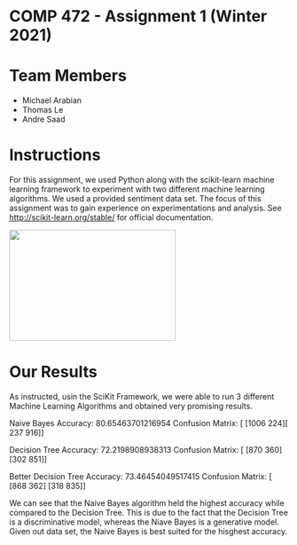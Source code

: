 
# COMP 472 - Assignment 1 (Winter 2021)

# Team Members
- Michael Arabian
- Thomas Le
- Andre Saad


# Instructions

  For this assignment, we used Python along with the scikit-learn machine learning framework to experiment with two different machine learning algorithms. We used a provided sentiment data set. The focus of this assignment was to gain experience on experimentations and analysis. See http://scikit-learn.org/stable/ for official documentation.
  
  <img src="https://upload.wikimedia.org/wikipedia/commons/thumb/0/05/Scikit_learn_logo_small.svg/1200px-Scikit_learn_logo_small.svg.png" width="300" height="200">
  
  
 # Our Results 
 
As instructed, usin the SciKit Framework, we were able to run 3 different Machine Learning Algorithms and obtained very promising results.
 
Naive Bayes Accuracy: 80.65463701216954
Confusion Matrix: [ [1006  224][ 237  916]]
 
Decision Tree Accuracy: 72.2198908938313
Confusion Matrix: [ [870 360] [302 851]]

Better Decision Tree Accuracy: 73.46454049517415
Confusion Matrix: [ [868 362] [318 835]]


We can see that the Naive Bayes algorithm held the highest accuracy while compared to the Decision Tree. This is due to the fact that the Decision Tree is a discriminative model, whereas the Niave Bayes is a generative model. Given out data set, the Naive Bayes is best suited for the hisghest accuracy. 
